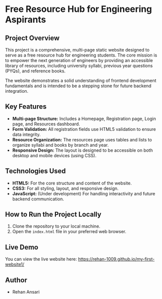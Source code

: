 # Free Resource Hub for Engineering Aspirants

## Project Overview
This project is a comprehensive, multi-page static website designed to serve as a free resource hub for engineering students. The core mission is to empower the next generation of engineers by providing an accessible library of resources, including university syllabi, previous year questions (PYQs), and reference books.

The website demonstrates a solid understanding of frontend development fundamentals and is intended to be a stepping stone for future backend integration.

## Key Features
- **Multi-page Structure:** Includes a Homepage, Registration page, Login page, and Resources dashboard.
- **Form Validation:** All registration fields use HTML5 validation to ensure data integrity.
- **Resource Organization:** The resources page uses tables and lists to organize syllabi and books by branch and year.
- **Responsive Design:** The layout is designed to be accessible on both desktop and mobile devices (using CSS).

## Technologies Used
- **HTML5:** For the core structure and content of the website.
- **CSS3:** For all styling, layout, and responsive design.
- **JavaScript:** (Under development) For handling interactivity and future backend communication.

## How to Run the Project Locally
1. Clone the repository to your local machine.
2. Open the `index.html` file in your preferred web browser.

## Live Demo
You can view the live website here:  https://rehan-1009.github.io/my-first-website1/

## Author
- Rehan Ansari
